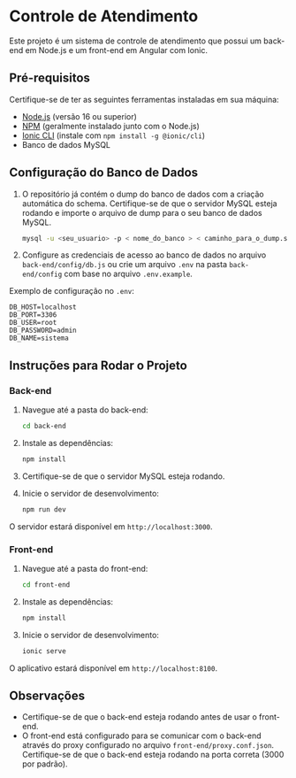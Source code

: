 # Controle de Atendimento

Este projeto é um sistema de controle de atendimento que possui um back-end em Node.js e um front-end em Angular com Ionic.

## Pré-requisitos

Certifique-se de ter as seguintes ferramentas instaladas em sua máquina:

- [Node.js](https://nodejs.org/) (versão 16 ou superior)
- [NPM](https://www.npmjs.com/) (geralmente instalado junto com o Node.js)
- [Ionic CLI](https://ionicframework.com/docs/cli) (instale com `npm install -g @ionic/cli`)
- Banco de dados MySQL

## Configuração do Banco de Dados

1. O repositório já contém o dump do banco de dados com a criação automática do schema. Certifique-se de que o servidor MySQL esteja rodando e importe o arquivo de dump para o seu banco de dados MySQL.

   ```bash
   mysql -u <seu_usuario> -p < nome_do_banco > < caminho_para_o_dump.sql >
   ```

2. Configure as credenciais de acesso ao banco de dados no arquivo `back-end/config/db.js` ou crie um arquivo `.env` na pasta `back-end/config` com base no arquivo `.env.example`.

Exemplo de configuração no `.env`:

```
DB_HOST=localhost
DB_PORT=3306
DB_USER=root
DB_PASSWORD=admin
DB_NAME=sistema
```

## Instruções para Rodar o Projeto

### Back-end

1. Navegue até a pasta do back-end:

   ```bash
   cd back-end
   ```

2. Instale as dependências:

   ```bash
   npm install
   ```

3. Certifique-se de que o servidor MySQL esteja rodando.

4. Inicie o servidor de desenvolvimento:

   ```bash
   npm run dev
   ```

O servidor estará disponível em `http://localhost:3000`.

### Front-end

1. Navegue até a pasta do front-end:

   ```bash
   cd front-end
   ```

2. Instale as dependências:

   ```bash
   npm install
   ```

3. Inicie o servidor de desenvolvimento:

   ```bash
   ionic serve
   ```

O aplicativo estará disponível em `http://localhost:8100`.

## Observações

- Certifique-se de que o back-end esteja rodando antes de usar o front-end.
- O front-end está configurado para se comunicar com o back-end através do proxy configurado no arquivo `front-end/proxy.conf.json`. Certifique-se de que o back-end esteja rodando na porta correta (3000 por padrão).
